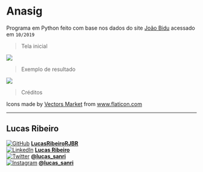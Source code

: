 # Anasig

Programa em Python feito com base nos dados do site <a href="https://joaobidu.com.br/" title="João Bidu">João Bidu</a> acessado em ````10/2019````

>Tela inicial  

![](https://i.imgur.com/KsPfS7w.png)

>Exemplo de resultado  

![](https://i.imgur.com/bL5mw5Z.png)

>Créditos  

Icons made by <a href="https://www.flaticon.com/authors/vectors-market" title="Vectors Market">Vectors Market</a> from <a href="https://www.flaticon.com/" title="Flaticon"> www.flaticon.com</a>

---
## Lucas Ribeiro
[![GitHub](https://user-images.githubusercontent.com/53449579/95284130-c9631400-0833-11eb-8948-41471baf8c88.png)](https://github.com/LucasRibeiroRJBR)   [**LucasRibeiroRJBR**](https://github.com/LucasRibeiroRJBR)  
[![LinkedIn](https://user-images.githubusercontent.com/53449579/95283692-c4519500-0832-11eb-803e-75db4a3bd1ef.png)](https://www.linkedin.com/in/lucas-santos-ribeiro/)   [**Lucas Ribeiro**](https://www.linkedin.com/in/lucas-santos-ribeiro/)  
[![Twitter](https://user-images.githubusercontent.com/53449579/95283384-1219cd80-0832-11eb-8ec3-c2c44c020030.png)](https://www.twitter.com/lucas_sanri)   [**@lucas_sanri**](https://www.twitter.com/lucas_sanri)  
[![Instagram](https://user-images.githubusercontent.com/53449579/95283610-99674100-0832-11eb-86c5-fd3e71647f57.png)](https://www.instagram.com/lucas_sanri/)   [**@lucas_sanri**](https://www.instagram.com/lucas_sanri/)
